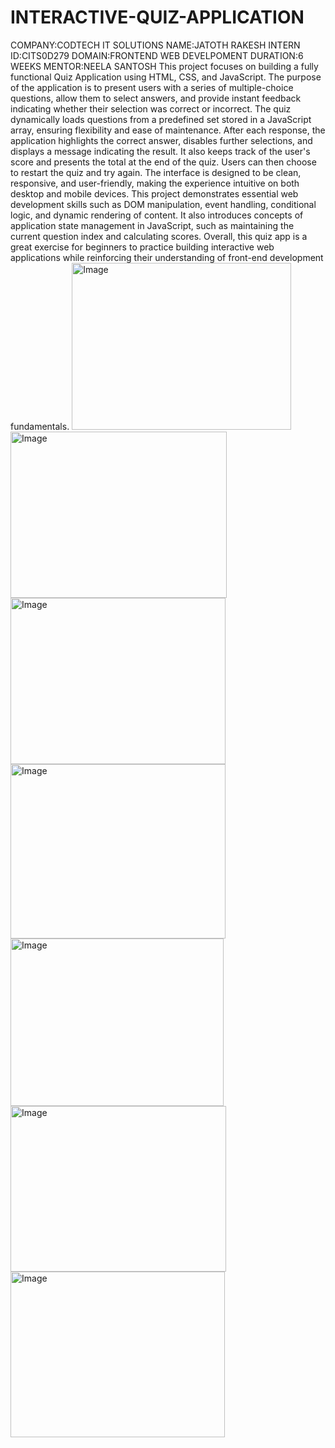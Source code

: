# INTERACTIVE-QUIZ-APPLICATION
COMPANY:CODTECH IT SOLUTIONS
NAME:JATOTH RAKESH
INTERN ID:CITS0D279
DOMAIN:FRONTEND WEB DEVELPOMENT
DURATION:6 WEEKS
MENTOR:NEELA SANTOSH
This project focuses on building a fully functional Quiz Application using HTML, CSS, and JavaScript. The purpose of the application is to present users with a series of multiple-choice questions, allow them to select answers, and provide instant feedback indicating whether their selection was correct or incorrect. The quiz dynamically loads questions from a predefined set stored in a JavaScript array, ensuring flexibility and ease of maintenance. After each response, the application highlights the correct answer, disables further selections, and displays a message indicating the result. It also keeps track of the user's score and presents the total at the end of the quiz. Users can then choose to restart the quiz and try again. The interface is designed to be clean, responsive, and user-friendly, making the experience intuitive on both desktop and mobile devices. This project demonstrates essential web development skills such as DOM manipulation, event handling, conditional logic, and dynamic rendering of content. It also introduces concepts of application state management in JavaScript, such as maintaining the current question index and calculating scores. Overall, this quiz app is a great exercise for beginners to practice building interactive web applications while reinforcing their understanding of front-end development fundamentals.
<img width="351" height="267" alt="Image" src="https://github.com/user-attachments/assets/902b0e7b-79f5-4ba1-8420-5bb860ba9b80" />
<img width="346" height="266" alt="Image" src="https://github.com/user-attachments/assets/7f7e80c0-a93e-45bf-a6aa-d5f116478a02" />
<img width="344" height="266" alt="Image" src="https://github.com/user-attachments/assets/7c9c843a-4a41-4e29-990f-972267703580" />
<img width="344" height="279" alt="Image" src="https://github.com/user-attachments/assets/d304c21a-d4e5-4dd3-acca-a40a84c7eaa7" />
<img width="341" height="268" alt="Image" src="https://github.com/user-attachments/assets/5e83e036-adb9-4288-85a5-0d43c2780a52" />
<img width="345" height="265" alt="Image" src="https://github.com/user-attachments/assets/a3e2ba7a-5013-45b2-8898-715a5b58ba29" />
<img width="343" height="265" alt="Image" src="https://github.com/user-attachments/assets/2cd068d2-eaef-4d23-9451-6c577088abb5" />

